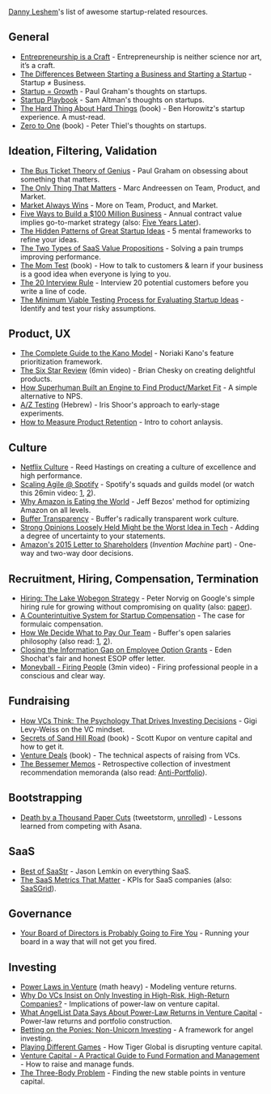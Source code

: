 [Danny Leshem](https://www.linkedin.com/in/danny-leshem/)'s list of awesome startup-related resources.

## General
* [Entrepreneurship is a Craft](https://sloanreview.mit.edu/article/entrepreneurship-is-a-craft-heres-why-thats-important/) - Entrepreneurship is neither science nor art, it’s a craft.
* [The Differences Between Starting a Business and Starting a Startup](https://amit-mittelman.medium.com/the-difference-between-starting-a-business-and-starting-a-startup-ded14c5dcba6) - Startup ≠ Business.
* [Startup = Growth](http://www.paulgraham.com/growth.html) - Paul Graham's thoughts on startups.
* [Startup Playbook](https://playbook.samaltman.com/) - Sam Altman's thoughts on startups.
* [The Hard Thing About Hard Things](https://www.goodreads.com/book/show/18176747-the-hard-thing-about-hard-things) (book) - Ben Horowitz's startup experience. A must-read.
* [Zero to One](https://www.goodreads.com/book/show/18050143-zero-to-one) (book) - Peter Thiel's thoughts on startups.

## Ideation, Filtering, Validation
* [The Bus Ticket Theory of Genius](http://www.paulgraham.com/genius.html) - Paul Graham on obsessing about something that matters.
* [The Only Thing That Matters](https://pmarchive.com/guide_to_startups_part4.html) - Marc Andreessen on Team, Product, and Market.
* [Market Always Wins](https://medium.com/startup-lessons-1/market-always-wins-part-1-16860a0c879c) - More on Team, Product, and Market.
* [Five Ways to Build a $100 Million Business](http://christophjanz.blogspot.com/2014/10/five-ways-to-build-100-million-business.html) - Annual contract value implies go-to-market strategy (also: [Five Years Later](http://christophjanz.blogspot.com/2019/04/five-years-later-five-ways-to-build-100.html)).
* [The Hidden Patterns of Great Startup Ideas](https://www.nfx.com/post/hidden-patterns-great-startup-ideas/) - 5 mental frameworks to refine your ideas.
* [The Two Types of SaaS Value Propositions](https://medium.com/@danny.leshem/the-two-types-of-saas-value-propositions-1d89a526790c) - Solving a pain trumps improving performance.
* [The Mom Test](https://www.goodreads.com/book/show/52283963-the-mom-test) (book) - How to talk to customers & learn if your business is a good idea when everyone is lying to you.
* [The 20 Interview Rule](https://www.saastr.com/planning-to-do-a-saas-start-up-dont-forget-the-20-interview-rule/) - Interview 20 potential customers before you write a line of code.
* [The Minimum Viable Testing Process for Evaluating Startup Ideas](https://review.firstround.com/the-minimum-viable-testing-process-for-evaluating-startup-ideas) - Identify and test your risky assumptions.

## Product, UX
* [The Complete Guide to the Kano Model](https://www.career.pm/briefings/kano-model) - Noriaki Kano's feature prioritization framework.
* [The Six Star Review](https://www.youtube.com/watch?v=W608u6sBFpo&t=30m53s) (6min video) - Brian Chesky on creating delightful products.
* [How Superhuman Built an Engine to Find Product/Market Fit](https://review.firstround.com/how-superhuman-built-an-engine-to-find-product-market-fit) - A simple alternative to NPS.
* [A/Z Testing](http://he.startupiko.com/aztesting/) (Hebrew) - Iris Shoor's approach to early-stage experiments.
* [How to Measure Product Retention](https://medium.com/@drewmck/how-to-measure-your-products-retention-the-most-misunderstood-and-undervalued-metric-c1515fcc1782) - Intro to cohort anlaysis.

## Culture
* [Netflix Culture](https://www.slideshare.net/reed2001/culture-1798664) - Reed Hastings on creating a culture of excellence and high performance.
* [Scaling Agile @ Spotify](https://blog.crisp.se/wp-content/uploads/2012/11/SpotifyScaling.pdf) - Spotify's squads and guilds model (or watch this 26min video: [1](https://www.youtube.com/watch?v=Yvfz4HGtoPc), [2](https://www.youtube.com/watch?v=vOt4BbWLWQw)).
* [Why Amazon is Eating the World](https://techcrunch.com/2017/05/14/why-amazon-is-eating-the-world/) - Jeff Bezos' method for optimizing Amazon on all levels.
* [Buffer Transparency](https://buffer.com/transparency) - Buffer's radically transparent work culture.
* [Strong Opinions Loosely Held Might be the Worst Idea in Tech](https://blog.glowforge.com/strong-opinions-loosely-held-might-be-the-worst-idea-in-tech/) - Adding a degree of uncertainty to your statements.
* [Amazon's 2015 Letter to Shareholders](https://www.sec.gov/Archives/edgar/data/1018724/000119312516530910/d168744dex991.htm) (_Invention Machine_ part) - One-way and two-way door decisions.

## Recruitment, Hiring, Compensation, Termination
* [Hiring: The Lake Wobegon Strategy](https://ai.googleblog.com/2006/03/hiring-lake-wobegon-strategy.html) - Peter Norvig on Google's simple hiring rule for growing without compromising on quality (also: [paper](https://theory.stanford.edu/~sergei/papers/hiring-soda.pdf)).
* [A Counterintuitive System for Startup Compensation](https://review.firstround.com/A-Counterintuitive-System-for-Startup-Compensation) - The case for formulaic compensation.
* [How We Decide What to Pay Our Team](https://buffer.com/resources/compensation-philosophy/) - Buffer's open salaries philosophy (also read: [1](https://buffer.com/resources/introducing-open-salaries-at-buffer-including-our-transparent-formula-and-all-individual-salaries/), [2](https://buffer.com/resources/transparent-salaries/)).
* [Closing the Information Gap on Employee Option Grants](https://medium.com/aleph-vc/closing-the-information-gap-on-employee-option-grants-part-one-b6d5410bb786) - Eden Shochat's fair and honest ESOP offer letter.
* [Moneyball - Firing People](https://www.youtube.com/watch?v=fTjhHrcyiQI) (3min video) - Firing professional people in a conscious and clear way.

## Fundraising
* [How VCs Think: The Psychology That Drives Investing Decisions](https://www.nfx.com/post/how-vcs-think-investing-decisions/) - Gigi Levy-Weiss on the VC mindset.
* [Secrets of Sand Hill Road](https://www.goodreads.com/book/show/42348376-secrets-of-sand-hill-road) (book) - Scott Kupor on venture capital and how to get it.
* [Venture Deals](https://www.goodreads.com/book/show/11865558-venture-deals) (book) - The technical aspects of raising from VCs.
* [The Bessemer Memos](https://www.bvp.com/memos) - Retrospective collection of investment recommendation memoranda (also read: [Anti-Portfolio](https://www.bvp.com/anti-portfolio)).

## Bootstrapping
* [Death by a Thousand Paper Cuts](https://twitter.com/awilkinson/status/1376985854229504007) (tweetstorm, [unrolled](https://threadreaderapp.com/thread/1376985854229504007.html)) - Lessons learned from competing with Asana.

## SaaS
* [Best of SaaStr](https://www.saastr.com/best-of-saastr/) - Jason Lemkin on everything SaaS.
* [The SaaS Metrics That Matter](https://sacks.substack.com/p/the-saas-metrics-that-matter) - KPIs for SaaS companies (also: [SaaSGrid](https://www.saasgrid.com/)).

## Governance
* [Your Board of Directors is Probably Going to Fire You](https://reactionwheel.net/2021/11/your-boards-of-directors-is-probably-going-to-fire-you.html) - Running your board in a way that will not get you fired.

## Investing
* [Power Laws in Venture](https://reactionwheel.net/2015/06/power-laws-in-venture.html) (math heavy) - Modeling venture returns.
* [Why Do VCs Insist on Only Investing in High-Risk, High-Return Companies?](https://reactionwheel.net/2019/01/why-do-vcs-insist-on-only-investing-in-high-risk-high-return-companies.html) - Implications of power-law on venture capital.
* [What AngelList Data Says About Power-Law Returns in Venture Capital](https://www.angellist.com/blog/what-angellist-data-says-about-power-law-returns-in-venture-capital) - Power-law returns and portfolio construction.
* [Betting on the Ponies: Non-Unicorn Investing](https://reactionwheel.net/2014/07/betting-ponies.html) - A framework for angel investing.
* [Playing Different Games](https://randle.substack.com/p/playing-different-games) - How Tiger Global is disrupting venture capital.
* [Venture Capital - A Practical Guide to Fund Formation and Management](https://seraf-investor.com/compass/article/venture-capital-practical-guide-fund-formation-and-management-series) - How to raise and manage funds.
* [The Three-Body Problem](https://assets-global.website-files.com/605db59b78445cf5ae548e49/628b9d826f9af3217c9807a2_Three-Body%20Problem_%20Finding%20the%20New%20Stable%20Points%20in%20Venture%20Capital.pdf) - Finding the new stable points in venture capital.
